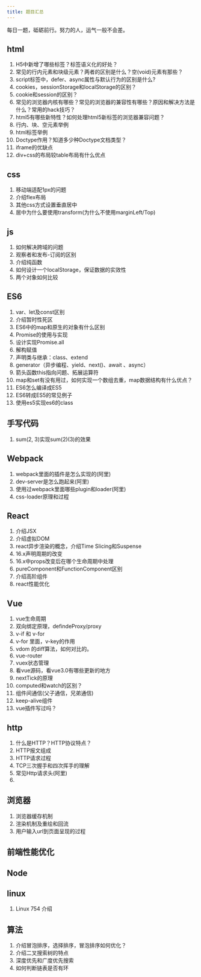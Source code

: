 ```yaml
---
title: 题目汇总
---
```

每日一题，砥砺前行。努力的人，运气一般不会差。
## html
1. H5中新增了哪些标签？标签语义化的好处？
1. 常见的行内元素和块级元素？两者的区别是什么？空(void)元素有那些？
2. script标签中，defer、async属性与默认行为的区别是什么?
3. cookies，sessionStorage和localStorage的区别？
4. cookie和session的区别？
5. 常见的浏览器内核有哪些？常见的浏览器的兼容性有哪些？原因和解决方法是什么？常用的hack技巧？
6. html5有哪些新特性？如何处理html5新标签的浏览器兼容问题？
7. 行内、块、空元素举例
8.  html标签举例
9.  Doctype作用？知道多少种Doctype文档类型？
10. iframe的优缺点
11. div+css的布局较table布局有什么优点

## css
1. 移动端适配1px的问题
2. 介绍flex布局
3. 其他css方式设置垂直居中
4. 居中为什么要使用transform(为什么不使用marginLeft/Top)
## js
1. 如何解决跨域的问题
2. 观察者和发布-订阅的区别
3. 介绍纯函数
4. 如何设计一个localStorage，保证数据的实效性
5. 两个对象如何比较
## ES6
1. var、let及const区别
2. 介绍暂时性死区
3. ES6中的map和原生的对象有什么区别
4. Promise的使用与实现
5. 设计实现Promise.all
6. 解构赋值
7. 声明类与继承：class、extend
8. generator（异步编程、yield、next()、await 、async）
9. 箭头函数this指向问题、拓展运算符
10. map和set有没有用过，如何实现一个数组去重，map数据结构有什么优点？
11. ES6怎么编译成ES5
12. ES6转成ES5的常见例子
13. 使用es5实现es6的class

## 手写代码
1. sum(2, 3)实现sum(2)(3)的效果
## Webpack
1. webpack里面的插件是怎么实现的(阿里)
2. dev-server是怎么跑起来(阿里)
3. 使用过webpack里面哪些plugin和loader(阿里)
4. css-loader原理和过程
## React
1. 介绍JSX
2. 介绍虚拟DOM
3. react异步渲染的概念，介绍Time Slicing和Suspense
4. 16.x声明周期的改变
5. 16.x中props改变后在哪个生命周期中处理
6. pureComponent和FunctionComponent区别
6. 介绍高阶组件
7. react性能优化
## Vue
1. vue生命周期
2. 双向绑定原理，defindeProxy/proxy
3. v-if 和 v-for
4. v-for 里面，v-key的作用
5. vdom 的diff算法，如何对比的。
6. vue-router
7. vuex状态管理
8. 看vue源码，看vue3.0有哪些更新的地方
9. nextTick的原理
10. computed和watch的区别？
11. 组件间通信(父子通信，兄弟通信)
12. keep-alive组件
13. vue插件写过吗？

## http
1. 什么是HTTP？HTTP协议特点？
2. HTTP报文组成
3. HTTP请求过程
4. TCP三次握手和四次挥手的理解
5. 常见Http请求头(阿里)
6.

## 浏览器
1. 浏览器缓存机制
2. 渲染机制及重绘和回流
3. 用户输入url到页面呈现的过程

## 前端性能优化

## Node

## linux
1. Linux 754 介绍
## 算法
1. 介绍冒泡排序，选择排序，冒泡排序如何优化？
2. 介绍二叉搜索树的特点
3. 深度优先和广度优先搜索
4. 如何判断链表是否有环
